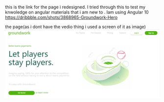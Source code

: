 this is the link for the page i redesigned. I tried through this to test my knwoledge on angular materials that i am new to .
Iam using Angular 10
https://dribbble.com/shots/3868965-Groundwork-Hero

the page(as i dont have the vedio thing i used a screen of it as image)
![](src/assets/img/Capture.PNG)




